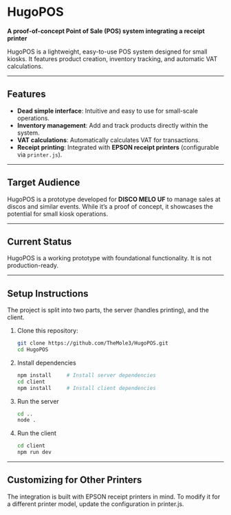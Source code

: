# HugoPOS  

**A proof-of-concept Point of Sale (POS) system integrating a receipt printer**  

HugoPOS is a lightweight, easy-to-use POS system designed for small kiosks. It features product creation, inventory tracking, and automatic VAT calculations.  

---

## Features  
- **Dead simple interface**: Intuitive and easy to use for small-scale operations.  
- **Inventory management**: Add and track products directly within the system.  
- **VAT calculations**: Automatically calculates VAT for transactions.  
- **Receipt printing**: Integrated with **EPSON receipt printers** (configurable via `printer.js`).  
---

## Target Audience  
HugoPOS is a prototype developed for **DISCO MELO UF** to manage sales at discos and similar events. While it’s a proof of concept, it showcases the potential for small kiosk operations.  

---

## Current Status  
HugoPOS is a working prototype with foundational functionality. It is not production-ready.

---

## Setup Instructions  
The project is split into two parts, the server (handles printing), and the client.

1. Clone this repository:  
   ```bash  
   git clone https://github.com/TheMole3/HugoPOS.git  
   cd HugoPOS  
   ```
2. Install dependencies
    ```bash  
   npm install     # Install server dependencies
   cd client
   npm install     # Install client dependencies
   ```
3. Run the server
    ```bash  
   cd .. 
   node .
   ```
3. Run the client
    ```bash  
   cd client
   npm run dev
   ```

---
## Customizing for Other Printers
The integration is built with EPSON receipt printers in mind. To modify it for a different printer model, update the configuration in printer.js.
